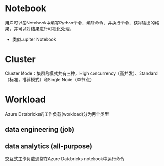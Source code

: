 # Notebook
用户可以在Notebook中编写Python命令，编辑命令，并执行命令，获得输出的结果，并可以对结果进行可视化处理，
- 类似Jupiter Notebook
# Cluster

Cluster Mode：集群的模式共有三种，High concurrency（高并发）、Standard（标准，推荐模式）和Single Node（单节点）

# Workload
Azure Databricks的工作负载(workload)分为两个类型
## data engineering (job)

## data analytics (all-purpose)
交互式工作负载通常在Azure Databricks notebook中运行命令
